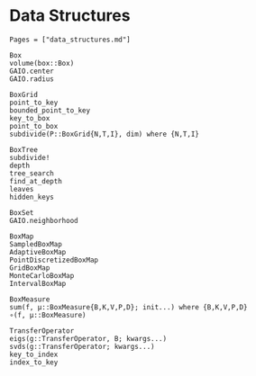 # Data Structures

```@index
Pages = ["data_structures.md"]
```

```@docs; canonical=false
Box
volume(box::Box)
GAIO.center
GAIO.radius
```

```@docs; canonical=false
BoxGrid
point_to_key
bounded_point_to_key
key_to_box
point_to_box
subdivide(P::BoxGrid{N,T,I}, dim) where {N,T,I}
```

```@docs; canonical=false
BoxTree
subdivide!
depth
tree_search
find_at_depth
leaves
hidden_keys
```

```@docs; canonical=false
BoxSet
GAIO.neighborhood
```

```@docs; canonical=false
BoxMap
SampledBoxMap
AdaptiveBoxMap
PointDiscretizedBoxMap
GridBoxMap
MonteCarloBoxMap
IntervalBoxMap
```

```@docs; canonical=false
BoxMeasure
sum(f, μ::BoxMeasure{B,K,V,P,D}; init...) where {B,K,V,P,D}
∘(f, μ::BoxMeasure)

```

```@docs; canonical=false
TransferOperator
eigs(g::TransferOperator, B; kwargs...)
svds(g::TransferOperator; kwargs...)
key_to_index
index_to_key
```
